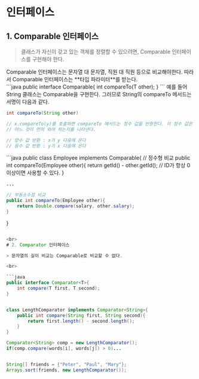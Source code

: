 # 인터페이스

## 1. Comparable 인터페이스

> 클래스가 자신이 갖고 있는 객체를 정렬할 수 있으려면, Comparable 인터페이스를 구현해야 한다.

  
Comparable 인터페이스는 문자열 대 문자열, 직원 대 직원 등으로 비교해야한다. 따라서 Comparable 인터페이스는 \*\*타입 파라미터\*\*를 받는다.  
\`\`\`java public interface Comparable{ int compareTo\(T other\); } \`\`\` 예를 들어 String 클래스는 Comparable을 구현한다. 그러므로 String의 compareTo 메서드는 서명이 다음과 같다.

```java
int compareTo(String other)

// x.compareTo(y)를 호출하면 compareTo 메서드는 정수 값을 반환한다. 이 정수 값은 x와 y 중  
// 어느 것이 먼저 와야 하는지를 나타낸다.

// 양수 값 반환 : x가 y 다음에 온다
// 음수 값 반환 : y가 x 다음에 온다
```

  
\`\`\`java public class Employee implements Comparable{ // 정수형 비교 public int compareTo\(Employee other\){ return getId\(\) - other.getId\(\); // ID가 항상 0 이상이면 사용할 수 있다. }

```java
...

// 부동소수점 비교
public int compareTo(Employee other){
    return Double.compare(salary, other.salary);
}
```

}

```java

<br>
# 2. Comparator 인터페이스

> 문자열의 길이 비교는 Comparable로 비교할 수 없다.

<br>

```java
public interface Comparator<T>{
    int compare(T first, T second);
}


class LengthComparator implements Comparator<String>{
    public int compare(String first, String second){
        return first.length() - second.length();
    }
}

Comparator<String> comp = new LengthComparator();
if(comp.compare(words[i], words[j]) > 0)...


String[] friends = {"Peter", "Paul", "Mary"};
Arrays.sort(friends, new LengthComparator());
```

